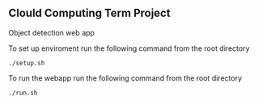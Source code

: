 ## Clould Computing Term Project

Object detection web app


To set up enviroment run the following command from the root directory

```./setup.sh```

To run the webapp run the following command from the root directory

```./run.sh```

